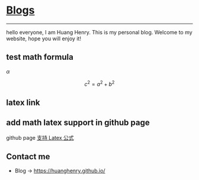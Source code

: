 <head>
    <script src="https://cdn.mathjax.org/mathjax/latest/MathJax.js?config=TeX-AMS-MML_HTMLorMML" type="text/javascript"></script>
    <script type="text/x-mathjax-config">
        MathJax.Hub.Config({
            tex2jax: {
            skipTags: ['script', 'noscript', 'style', 'textarea', 'pre'],
            inlineMath: [['$','$']]
            }
        });
    </script>
</head>

# [**Blogs**](https://huanghenry.github.io/)

---

hello everyone, I am Huang Henry. This is my personal blog. Welcome to my website, hope you will enjoy it!

## test math formula

$\alpha$

$$c^2=a^2+b^2$$

## latex link

## add math latex support in github page

github page [支持 Latex 公式](https://zhuanlan.zhihu.com/p/36302775)

## Contact me

- Blog -> <https://huanghenry.github.io/>
